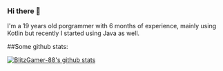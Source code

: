 ### Hi there 👋


I'm a 19 years old porgrammer with 6 months of experience, mainly using Kotlin but recently I started using Java as well.


##Some github stats:

[![BlitzGamer-88's github stats](https://github-readme-stats.vercel.app/api?username=BlitzGamer-88)](https://github.com/anuraghazra/github-readme-stats)

<!--

Here are some ideas to get you started:

- 🔭 I’m currently working on ...
- 🌱 I’m currently learning ...
- 👯 I’m looking to collaborate on ...
- 🤔 I’m looking for help with ...
- 💬 Ask me about ...
- 📫 How to reach me: ...
- 😄 Pronouns: ...
- ⚡ Fun fact: ...
-->

